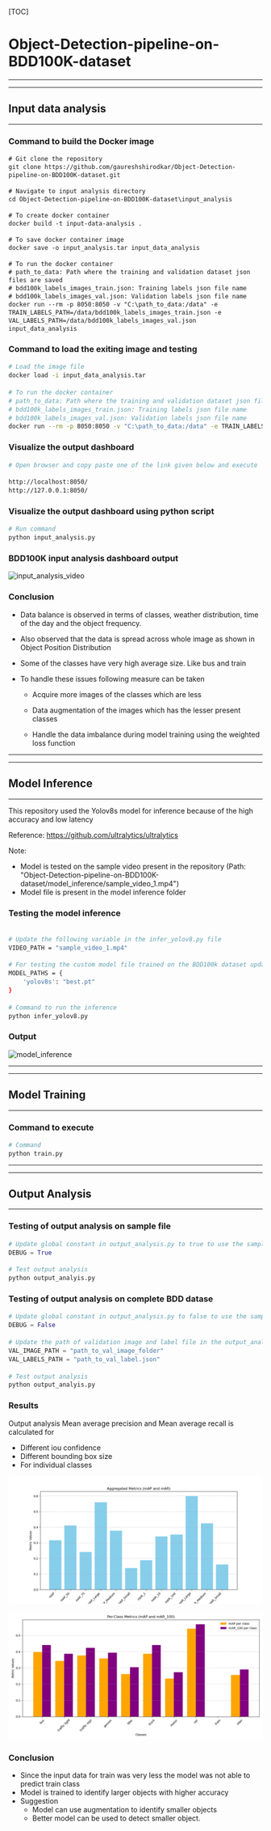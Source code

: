 

[TOC]



# Object-Detection-pipeline-on-BDD100K-dataset



---

---

## Input data analysis

---



### Command to build the Docker image

```shell
# Git clone the repository
git clone https://github.com/gaureshshirodkar/Object-Detection-pipeline-on-BDD100K-dataset.git

# Navigate to input analysis directory
cd Object-Detection-pipeline-on-BDD100K-dataset\input_analysis

# To create docker container 
docker build -t input-data-analysis .

# To save docker container image
docker save -o input_analysis.tar input_data_analysis

# To run the docker container
# path_to_data: Path where the training and validation dataset json files are saved
# bdd100k_labels_images_train.json: Training labels json file name
# bdd100k_labels_images_val.json: Validation labels json file name
docker run --rm -p 8050:8050 -v "C:\path_to_data:/data" -e TRAIN_LABELS_PATH=/data/bdd100k_labels_images_train.json -e VAL_LABELS_PATH=/data/bdd100k_labels_images_val.json input_data_analysis
```



### Command to load the exiting image and testing

```sh
# Load the image file
docker load -i input_data_analysis.tar

# To run the docker container
# path_to_data: Path where the training and validation dataset json files are saved
# bdd100k_labels_images_train.json: Training labels json file name
# bdd100k_labels_images_val.json: Validation labels json file name
docker run --rm -p 8050:8050 -v "C:\path_to_data:/data" -e TRAIN_LABELS_PATH=/data/bdd100k_labels_images_train.json -e VAL_LABELS_PATH=/data/bdd100k_labels_images_val.json input_data_analysis
```



### Visualize the output dashboard

```sh
# Open browser and copy paste one of the link given below and execute

http://localhost:8050/  
http://127.0.0.1:8050/
```



### Visualize the output dashboard using python script

```python
# Run command
python input_analysis.py
```





### BDD100K input analysis dashboard output

![input_analysis_video](utils/input_analysis_video.gif)





### Conclusion

- Data balance is observed in terms of classes, weather distribution, time of the day and the object frequency.

- Also observed that the data is spread across whole image as shown in Object Position Distribution

- Some of the classes have very high average size. Like bus and train

- To handle these issues following measure can be taken

  - Acquire more images of the classes which are less

  - Data augmentation of the images which has the lesser present classes

  - Handle the data imbalance during model training using the weighted loss function

    





---

---

## Model Inference

---

This repository used the Yolov8s model for inference because of the high accuracy and low latency

Reference:  https://github.com/ultralytics/ultralytics

Note: 

- Model is tested on the sample video present in the repository (Path: "Object-Detection-pipeline-on-BDD100K-dataset/model_inference/sample_video_1.mp4")
- Model file is present in the model inference folder



### Testing the model inference

```sh

# Update the following variable in the infer_yolov8.py file
VIDEO_PATH = "sample_video_1.mp4"

# For testing the custom model file trained on the BDD100k dataset update the below dictionary
MODEL_PATHS = {
    'yolov8s': "best.pt"
}

# Command to run the inference
python infer_yolov8.py

```



### Output 

![model_inference](utils/model_inference.gif)





---

---

## Model Training

---

### Command to execute

```python
# Command
python train.py
```





----

---

## Output Analysis

----



### Testing of output analysis on sample file

```python
# Update global constant in output_analysis.py to true to use the sample file
DEBUG = True

# Test output analysis
python output_analyis.py
```



### Testing of output analysis on complete BDD datase

```python
# Update global constant in output_analysis.py to false to use the sample file
DEBUG = False

# Update the path of validation image and label file in the output_analysis.py file
VAL_IMAGE_PATH = "path_to_val_image_folder"
VAL_LABELS_PATH = "path_to_val_label.json"

# Test output analysis
python output_analyis.py
```



### Results

 Output analysis Mean average precision and Mean average recall is calculated for

- Different iou confidence
- Different bounding box size
- For individual classes

![Aggregated_metrics](output_analysis/Aggregated_metrics.png)



![per_class_metrics](output_analysis/per_class_metrics.png)

### Conclusion

- Since the input data for train was very less the model was not able to predict train class
- Model is trained to identify larger objects with higher accuracy
- Suggestion
  - Model can use augmentation to identify smaller objects 
  - Better model can be used to detect smaller object. 
